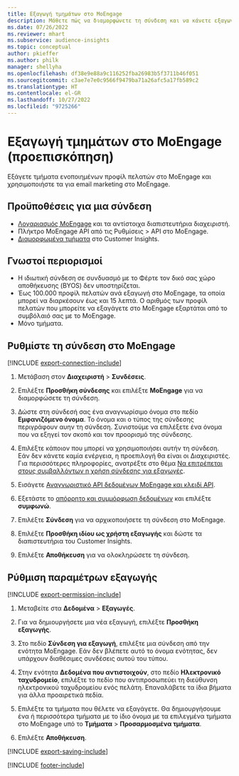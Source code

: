 ```yaml
---
title: Εξαγωγή τμημάτων στο MoEngage
description: Μάθετε πώς να διαμορφώνετε τη σύνδεση και να κάνετε εξαγωγή στο MoEngage.
ms.date: 07/26/2022
ms.reviewer: mhart
ms.subservice: audience-insights
ms.topic: conceptual
author: pkieffer
ms.author: philk
manager: shellyha
ms.openlocfilehash: df38e9e88a9c116252fba26983b5f3711b46f051
ms.sourcegitcommit: c3ae7e7e0c9566f9479ba71a26afc5a17fb589c2
ms.translationtype: HT
ms.contentlocale: el-GR
ms.lasthandoff: 10/27/2022
ms.locfileid: "9725266"
---
```

# <a name="export-segments-to-moengage-preview"></a>Εξαγωγή τμημάτων στο MoEngage (προεπισκόπηση)

Εξάγετε τμήματα ενοποιημένων προφίλ πελατών στο MoEngage και χρησιμοποιήστε τα για email marketing στο MoEngage.

## <a name="prerequisites-for-a-connection"></a>Προϋποθέσεις για μια σύνδεση

- [Λογαριασμός MoEngage](https://www.moengage.com/) και τα αντίστοιχα διαπιστευτήρια διαχειριστή.
- Πλήκτρο MoEngage API από τις Ρυθμίσεις > API στο MoEngage.
- [Διαμορφωμένα τμήματα](segments.md) στο Customer Insights.

## <a name="known-limitations"></a>Γνωστοί περιορισμοί

- Η ιδιωτική σύνδεση σε συνδυασμό με το Φέρτε τον δικό σας χώρο αποθήκευσης (BYOS) δεν υποστηρίζεται.
- Έως 100.000 προφίλ πελατών ανά εξαγωγή στο MoEngage, τα οποία μπορεί να διαρκέσουν έως και 15 λεπτά. Ο αριθμός των προφίλ πελατών που μπορείτε να εξαγάγετε στο MoEngage εξαρτάται από το συμβόλαιό σας με το MoEngage.
- Μόνο τμήματα.

## <a name="set-up-connection-to-moengage"></a>Ρυθμίστε τη σύνδεση στο MoEngage

[!INCLUDE [export-connection-include](includes/export-connection-admn.md)]

1. Μετάβαση στον **Διαχειριστή** > **Συνδέσεις**.

1. Επιλέξτε **Προσθήκη σύνδεσης** και επιλέξτε **MoEngage** για να διαμορφώσετε τη σύνδεση.

1. Δώστε στη σύνδεσή σας ένα αναγνωρίσιμο όνομα στο πεδίο **Εμφανιζόμενο όνομα**. Το όνομα και ο τύπος της σύνδεσης περιγράφουν αυην τη σύνδεση. Συνιστούμε να επιλέξετε ένα όνομα που να εξηγεί τον σκοπό και τον προορισμό της σύνδεσης.

1. Επιλέξτε κάποιον που μπορεί να χρησιμοποιήσει αυτήν τη σύνδεση. Εάν δεν κάνετε καμία ενέργεια, η προεπιλογή θα είναι οι Διαχειριστές. Για περισσότερες πληροφορίες, ανατρέξτε στο θέμα [Να επιτρέπεται στους συμβαλλόντων η χρήση σύνδεσης για εξαγωγές](connections.md#allow-contributors-to-use-a-connection-for-exports).

1. Εισάγετε [Αναγνωριστικό API δεδομένων MoEngage και κλειδί API](https://developers.moengage.com/hc/articles/4404674776724-Overview#:~:text=Navigate%20to%20Settings%20%3E%20APIs%20%3E%20DATA,ID%20Password%20%2D%20DATA%20API%20KEY).

1. Εξετάστε το [απόρρητο και συμμόρφωση δεδομένων](connections.md#data-privacy-and-compliance) και επιλέξτε **συμφωνώ**.

1. Επιλέξτε **Σύνδεση** για να αρχικοποιήσετε τη σύνδεση στο MoEngage.

1. Επιλέξτε **Προσθήκη ιδίου ως χρήστη εξαγωγής** και δώστε τα διαπιστευτήρια του Customer Insights.

1. Επιλέξτε **Αποθήκευση** για να ολοκληρώσετε τη σύνδεση.

## <a name="configure-an-export"></a>Ρύθμιση παραμέτρων εξαγωγής

[!INCLUDE [export-permission-include](includes/export-permission.md)]

1. Μεταβείτε στα **Δεδομένα** > **Εξαγωγές**.

1. Για να δημιουργήσετε μια νέα εξαγωγή, επιλέξτε **Προσθήκη εξαγωγής**.

1. Στο πεδίο **Σύνδεση για εξαγωγή**, επιλέξτε μια σύνδεση από την ενότητα MoEngage. Εάν δεν βλέπετε αυτό το όνομα ενότητας, δεν υπάρχουν διαθέσιμες συνδέσεις αυτού του τύπου.

1. Στην ενότητα **Δεδομένα που αντιστοιχούν**, στο πεδίο **Ηλεκτρονικό ταχυδρομείο**, επιλέξτε το πεδίο που αντιπροσωπεύει τη διεύθυνση ηλεκτρονικού ταχυδρομείου ενός πελάτη. Επαναλάβετε τα ίδια βήματα για άλλα προαιρετικά πεδία.

1. Επιλέξτε τα τμήματα που θέλετε να εξαγάγετε. Θα δημιουργήσουμε ένα ή περισσότερα τμήματα με το ίδιο όνομα με τα επιλεγμένα τμήματα στο MoEngage υπό το **Τμήματα** > **Προσαρμοσμένα τμήματα**.

1. Επιλέξτε **Αποθήκευση**.

[!INCLUDE [export-saving-include](includes/export-saving.md)]

[!INCLUDE [footer-include](includes/footer-banner.md)]

